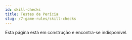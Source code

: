 ```yaml
---
id: skill-checks
title: Testes de Perícia
slug: /7-game-rules/skill-checks
---
```


Esta página está em construção e encontra-se indisponível.
